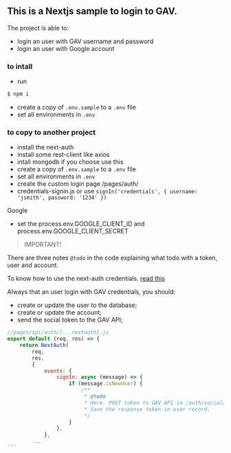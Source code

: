 ## This is a Nextjs sample to login to GAV.

The project is able to:
- login an user with GAV username and password
- login an user with Google account

### to intall
- run
```bash
$ npm i
```
- create a copy of `.env.sample` to a `.env` file
- set all environments in `.env`

### to copy to another project
- install the next-auth
- install some rest-client like axios
- intall mongodb if you choose use this
- create a copy of `.env.sample` to a `.env` file
- set all environments in `.env`
- create the custom login page /pages/auth/
- credentials-signin.js or use `signIn('credentials', { username: 'jsmith', password: '1234' })`

Google
- set the process.env.GOOGLE_CLIENT_ID and process.env.GOOGLE_CLIENT_SECRET


> IMPORTANT!

There are three notes `@todo` in the code explaining what todo with a token, user and account.

To know how to use the next-auth credentials. [read this](https://next-auth.js.org/configuration/providers#sign-in-with-credentials)

Always that an user login with GAV credentials, you should:

- create or update the user to the database;
- create or update the account;
- send the social token to the GAV API;

````js
//pages/api/auth/[...nextauth].js
export default (req, res) => {
    return NextAuth(
        req,
        res,
        {
            events: {
                signIn: async (message) => {
                    if (message.isNewUser) {
                        /**
                         * @todo
                         * Here. POST token to GAV API in /auth/social/facebook or /auth/social/google
                         * Save the response token in user record.
                         */
                    }
                },
            },
        ...
```